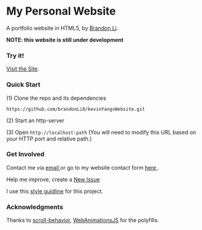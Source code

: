 <!--  
  README.md
  Portfolio
  Created by Brandon Li on 2/7/19.
  Copyright © 2019 Brandon Li. All rights reserved. 
-->
My Personal Website
=============

 A portfolio website in HTML5, by [Brandon Li](https://github.com/brandonLi8).

**NOTE: this website is still under development**

### Try it!
<a href="https://kevingyang.com" target="_blank">Visit the Site</a>.

### Quick Start
(1) Clone the repo and its dependencies
```
https://github.com/brandonLi8/kevinYangsWebsite.git
```
(2) Start an http-server

(3) Open `http://localhost:path` (You will need to modify this URL based on your HTTP port and relative path.)

### Get Involved

Contact me via <a href="mailto:brandon.li820@icloud.com" target="_blank"> email </a> or go to my website contact form <a href="https://brandonwli.com/contact/" target="_blank"> here </a>.

Help me improve, create a <a href="https://github.com/brandonLi8/Portfolio-Website/issues" target="_blank">New Issue</a>

I use this [style guidline](Style.md) for this project.

### Acknowledgments

Thanks to [scroll-behavior](https://github.com/cferdinandi/smooth-scroll.git), [WebAnimationsJS](https://github.com/web-animations/web-animations-js) for the polyfills.




